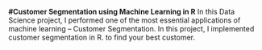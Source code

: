 **#Customer Segmentation using Machine Learning in R**
In this Data Science project, I performed one of the most essential applications of machine learning – Customer Segmentation. In this project, I implemented customer segmentation in R. to find your best customer.
